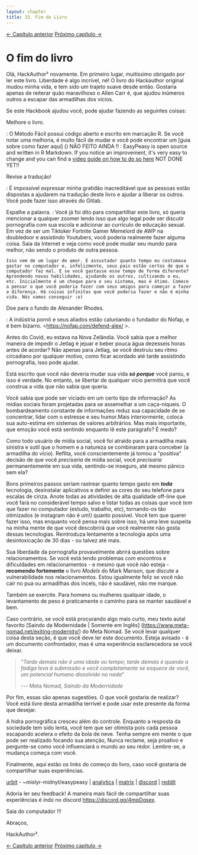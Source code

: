 ```yaml
---
layout: chapter
title: 33. Fim do Livro 
---
```


<div class="pagination-selector">
<a href="32-as-instrucoes.html" class="chapter-btn">&larr; Capítulo anterior</a>
<a href="34-recursos.html" class="chapter-btn">Próximo capítulo &#8594;</a>
</div>

# O fim do livro

Olá, HackAuthor² novamente. Em primeiro lugar, muitíssimo obrigado por ler este livro. Liberdade é algo incrível, né! O livro do Hackauthor original mudou minha vida, e tem sido um trajeto suave desde então. Gostaria apenas de reiterar quão maravilhoso o Allen Carr é, que ajudou inúmeros outros a escapar das armadilhas dos vícios.

Se este Hackbook ajudou você, pode ajudar fazendo as seguintes coisas:

Melhore o livro.

:   O Método Fácil possui código aberto e escrito em marcação R. Se você notar uma melhoria, é muito fácil de mudar e você pode encontrar um [guia sobre como fazer aqui] () NÃO FEITO AINDA !!
:   EasyPeasy is open source and written in R Markdown. If you notice an improvement, it's very easy to change and you can find a [video guide on how to do so here]() NOT DONE YET!! 

Revise a tradução!

:   É impossível expressar minha gratidão inacreditável que as pessoas estão dispostas a ajudarem na tradução deste livro e ajudar a liberar os outros. Você pode fazer isso através do Gitlab.

Espalhe a palavra.
:   Você já foi dito para compartilhar este livro, só queria mencionar a qualquer zoomer lendo isso que algo legal pode ser discutir pornografia com sua escola e adicionar ao currículo de educação sexual. Em vez de ser um Tiktoker Fortnite Gamer Memelord de AWP na doubledoor e assistindo Youtubers, você poderia realmente fazer alguma coisa. Saia da Internet e veja como você pode mudar seu mundo para melhor, não sendo o produto de outra pessoa.

    Isso vem de um lugar de amor. É assustador quanto tempo eu costumava gastar no computador e, infelizmente, seus pais estão certos de que o computador faz mal. E se você gastasse esse tempo de forma diferente? Aprendendo novas habilidades, ajudando os outros, cultivando o eu, etc. Inicialmente é um choque para o seu sistema, mas é ótimo. Comece a pensar o que você poderia fazer com seus amigos para começar a fazer a diferença. Há coisas infinitas que você poderia fazer e não é minha vida. Nós vamos conseguir :o)

Doe para o fundo de Alexander Rhodes.

:   A indústria pornô e seus aliados estão caluniando o fundador do Nofap, e é bem bizarro. <https://nofap.com/defend-alex/ >.

Antes do Covid, eu estava na Nova Zelândia. Você sabia que a melhor maneira de impedir o Jetlag é jejuar e beber pouca água dezesseis horas antes de acordar? Não apenas para Jetlag, se você destruiu seu ritmo circadiano por qualquer motivo, como ficar acordado até tarde assistindo pornografia, isso pode ajudar.

Está escrito que você não deveria mudar sua vida ***só porque*** você parou, e isso é verdade. No entanto, se libertar de qualquer vício permitirá que você construa a vida que não sabia que queria.

Você sabia que pode ser viciado em um certo tipo de informação? As mídias sociais foram projetadas para se assemelhar a um caça-níqueis. O bombardeamento constante de informações reduz sua capacidade de se concentrar, lidar com o estresse e seu humor.Mais interiormente, coloca sua auto-estima em sistemas de valores arbitrários. Mas mais importante, que emoção você está sentindo enquanto lê este parágrafo? É medo?

Como todo usuário de mídia social, você foi atraído para a armadilha mais sinistra e sutil que o homem e a natureza se combinaram para conceber (a armadilha do vício). Reflita, você conscientemente já tomou a "positiva" decisão de que você *precisaria* de mídia social, você *precisaria* permanentemente em sua vida, sentindo-se inseguro, até mesmo pânico sem ela?

Bons primeiros passos seriam rastrear quanto tempo gasto em ***toda*** tecnologia, desinstalar aplicativos e definir as cores do seu telefone para escalas de cinza. Anote todas as atividades de alta qualidade off-line que você fará no considerável tempo salvo e listar todas as coisas que você *tem* que fazer no computador (estudo, trabalho, etc), tornando-os tão otimizados (e instagram não é um!) quanto possível. Você tem que querer fazer isso, mas enquanto você pensa mais sobre isso, há uma leve suspeita na minha mente de que você descobrirá que você realmente não gosta dessas tecnologias. Reintroduza lentamente a tecnologia após uma desintoxicação de 30 dias - ou talvez até mais.

Sua liberdade da pornografia provavelmente abrirá questões sobre relacionamentos. Se você está tendo problemas com encontros e dificuldades em relacionamentos - e mesmo que você não esteja - **recomendo fortemente** o livro *Models* do Mark Manson, que discute a vulnerabilidade nos relacionamentos. Estou igualmente feliz se você não cair no pua ou armadilhas dos incels, não é saudável, não me marque.

Também se exercite. Para homens ou mulheres qualquer idade, o levantamento de peso é praticamente o caminho para se manter saudável e bem.

Caso contrário, se você está procurando algo mais curto, meu texto autal favorito [Saindo da Modernidade | Somente em Inglês] (https://www.meta-nomad.net/exiting-modernity/) do Meta Nomad. Se você levar qualquer coisa desta seção, é que você deve ler este documento. Esteja avisado - é um documento confrontador, mas é uma experiência esclarecedora se você deixar.

> *"Tarde demais não é uma idade ou tempo; tarde demais é quando a fadiga leva à submissão e você completamente se esquece de você, um potencial humano dissolvido no nada*"
>
> --- Meta Nomad, *Saindo da Modernidade*

Por fim, essas são apenas sugestões. O que você gostaria de realizar? Você está livre desta armadilha terrível e pode usar este presente da forma que desejar.

A hidra pornográfica cresceu além do controle. Enquanto a resposta da sociedade tem sido lenta, você tem que ser otimista pois cada pessoa escapando acelera o efeito da bola de neve. Tenha sempre em mente o que pode ser realizado focando sua atenção, Nunca reclame, seja proativo e pergunte-se como você influenciará o mundo ao seu redor. Lembre-se, a mudança começa com você.

Finalmente, aqui estão os links do começo do livro, caso você gostaria de compartilhar suas experiências.

[urbit](https://urbit.org) - ~mislyr-midnyt/easypeasy | [analytics](https://plausible.io/easypeasymethod.org) | [matrix](https://matrix.to/#/!xmJZznbJXuwzEGSEti:matrix.org?via=matrix.org) | [discord](https://discord.gg/4mpDqsex) | [reddit](https://reddit.com/r/pmohackbook)

Adoria ler seu feedback! A maneira mais fácil de compartilhar suas experiências é indo no discord <https://discord.gg/4mpDqsex>.

Saia do computador !!!

Abraços,

HackAuthor².

<div class="pagination-selector">
<a href="32-as-instrucoes.html" class="chapter-btn">&larr; Capítulo anterior</a>
<a href="34-recursos.html" class="chapter-btn">Próximo capítulo &#8594;</a>
</div>


